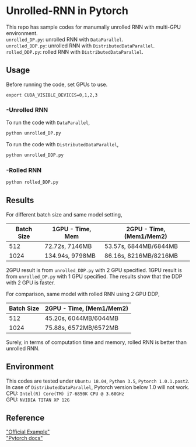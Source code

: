 # Unrolled-RNN in Pytorch
This repo has sample codes for manumally unrolled RNN with multi-GPU environment.   
`unrolled_DP.py`: unrolled RNN with `DataParallel`.  
`unrolled_DDP.py`: unrolled RNN with `DistributedDataParallel`.   
`rolled_DDP.py`: rolled RNN with `DistributedDataParallel`.  

## Usage
Before running the code, set GPUs to use. 
```
export CUDA_VISIBLE_DEVICES=0,1,2,3
```
### -Unrolled RNN
To run the code with `DataParallel`, 
```python
python unrolled_DP.py
```

To run the code with `DistributedDataParallel`, 
```python
python unrolled_DDP.py
```

### -Rolled RNN
```python
python rolled_DDP.py
```

## Results
For different batch size and same model setting, 

|Batch Size|1GPU - Time, Mem|2GPU - Time, (Mem1/Mem2)
|----------|----------------|------------------------|
|512       |72.72s, 7146MB  |53.57s, 6844MB/6844MB   |
|1024      |134.94s, 9798MB |86.16s, 8216MB/8216MB   |

2GPU result is from `unrolled_DDP.py` with 2 GPU specified. 
1GPU result is from `unrolled_DP.py` with 1 GPU specified.
The results show that the DDP with 2 GPU is faster.   

For comparison, same model with rolled RNN using 2 GPU DDP, 

|Batch Size|2GPU - Time, (Mem1/Mem2)
|----------|------------------------|
|512       |45.20s, 6044MB/6044MB   |
|1024      |75.88s, 6572MB/6572MB   |

Surely, in terms of computation time and memory, rolled RNN is better than unrolled RNN. 


## Environment
This codes are tested under `Ubuntu 18.04`, `Python 3.5`, `Pytorch 1.0.1.post2`. In case of `DistributedDataParallel`, Pytorch version below 1.0 will not work.   
CPU: `Intel(R) Core(TM) i7-6850K CPU @ 3.60GHz`  
GPU: `NVIDIA TITAN XP 12G`  

## Reference
["Official Example"](https://github.com/pytorch/examples/blob/master/imagenet/main.py)  
["Pytorch docs"](https://pytorch.org/docs/master/distributed.html#module-torch.distributed)
